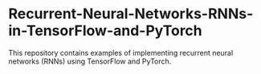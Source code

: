 # Recurrent-Neural-Networks-RNNs-in-TensorFlow-and-PyTorch
This repository contains examples of implementing recurrent neural networks (RNNs) using TensorFlow and PyTorch.
